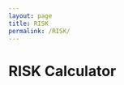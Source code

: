 ```yaml
---
layout: page
title: RISK 
permalink: /RISK/
---
```

<script src="http://www.d3plus.org/js/d3.js"></script>
<script src="http://www.d3plus.org/js/d3plus.js"></script>
<h1> RISK Calculator <h1>

<div class="network_15_16">
  <div id="network_15_16-timeline_15_16"></div>
  <div id="viz_15_16"></div>
</div>

<script src="{{site.basurl}}/py/dash_risk.py"></script>
<script src="{{site.basurl}}/js/NHL_Salary_15_16.js"></script>
